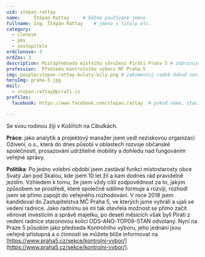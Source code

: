 ```yaml
---
uid: stepan.rattay
name:     Štěpán Rattay  	# běžně používáné jméno
fullname: Ing. Štěpán Rattay  	# jméno s tituly etc.
category:
  - clenove
  - pms
  - zastupitele
ordclenove: 3
ordZas: 3
description: Místopředseda místního sdružení Piráti Praha 5 # zobrazuje se v lide
profession:  Předseda Kontrolního výboru MČ Praha 5
img: people/stepan-rattay-kulaty-bily.png # zakomentuj radek dokud není fotka
heroImg: praha-5.jpg
mail:
  - stepan.rattay@pirati.cz
profiles:
  facebook: https://www.facebook.com/stepan.rattay  # pokud nema, staci smazat tuto radku

---
```


Se svou rodinou žiji v Košířích na Cibulkách.

**Práce**: jako analytik a projektový manažer jsem vedl neziskovou organizaci Oživení, o.s., která do dnes působí v oblastech rozvoje občanské společnosti, prosazování udržitelné mobility a dohledu nad fungováním veřejné správy.

**Politika**: Po jedno volební období jsem zastával funkci místostarosty obce Svatý Jan pod Skalou, kde jsem 10 let žil a kam dodnes rád pravidelně jezdím. Vzhledem k tomu, že jsem vždy cítil zodpovědnost za to, jakým způsobem se prostředí, které společně sdílíme formuje a rozvíjí, rozhodl jsem se přímo zapojit do veřejného rozhodování. V roce 2018 jsem kandidoval do Zastupitelstva MČ Praha 5, ve kterých jsme vyhráli a ujali se vedení radnice. Jako radnímu se mi tak otevřela možnost se přímo začít věnovat investicím a správě majetku, po deseti měsících však byli Piráti z vedení radnice staronovou kolicí ODS-ANO-TOP09-STAN odvolaný. Nyní na Praze 5 působím jako předseda Kontrolního výboru, jeho jednání jsou veřejně přístupná a o činnosti se můžete blíže informovat na [https://www.praha5.cz/sekce/kontrolni-vybor/](https://www.praha5.cz/sekce/kontrolni-vybor/).

